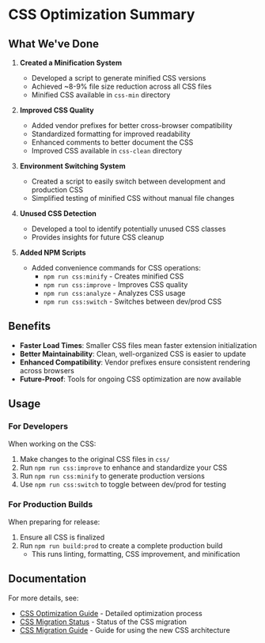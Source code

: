 # CSS Optimization Summary

## What We've Done

1. **Created a Minification System**

   - Developed a script to generate minified CSS versions
   - Achieved ~8-9% file size reduction across all CSS files
   - Minified CSS available in `css-min` directory

2. **Improved CSS Quality**

   - Added vendor prefixes for better cross-browser compatibility
   - Standardized formatting for improved readability
   - Enhanced comments to better document the CSS
   - Improved CSS available in `css-clean` directory

3. **Environment Switching System**

   - Created a script to easily switch between development and production CSS
   - Simplified testing of minified CSS without manual file changes

4. **Unused CSS Detection**

   - Developed a tool to identify potentially unused CSS classes
   - Provides insights for future CSS cleanup

5. **Added NPM Scripts**
   - Added convenience commands for CSS operations:
     - `npm run css:minify` - Creates minified CSS
     - `npm run css:improve` - Improves CSS quality
     - `npm run css:analyze` - Analyzes CSS usage
     - `npm run css:switch` - Switches between dev/prod CSS

## Benefits

- **Faster Load Times**: Smaller CSS files mean faster extension initialization
- **Better Maintainability**: Clean, well-organized CSS is easier to update
- **Enhanced Compatibility**: Vendor prefixes ensure consistent rendering across browsers
- **Future-Proof**: Tools for ongoing CSS optimization are now available

## Usage

### For Developers

When working on the CSS:

1. Make changes to the original CSS files in `css/`
2. Run `npm run css:improve` to enhance and standardize your CSS
3. Run `npm run css:minify` to generate production versions
4. Use `npm run css:switch` to toggle between dev/prod for testing

### For Production Builds

When preparing for release:

1. Ensure all CSS is finalized
2. Run `npm run build:prod` to create a complete production build
   - This runs linting, formatting, CSS improvement, and minification

## Documentation

For more details, see:

- [CSS Optimization Guide](CSS_OPTIMIZATION.md) - Detailed optimization process
- [CSS Migration Status](CSS_MIGRATION_STATUS.md) - Status of the CSS migration
- [CSS Migration Guide](CSS_MIGRATION_GUIDE.md) - Guide for using the new CSS architecture
